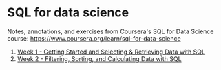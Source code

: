# SQL for data science

Notes, annotations, and exercises from Coursera's SQL for Data Science course: https://www.coursera.org/learn/sql-for-data-science

1. [Week 1 - Getting Started and Selecting & Retrieving Data with SQL](./week-1)
2. [Week 2 - Filtering, Sorting, and Calculating Data with SQL](./week-2)
